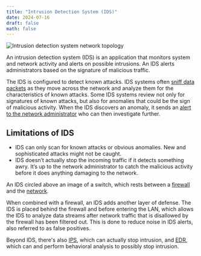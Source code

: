 ```yaml
---
title: "Intrusion Detection System (IDS)"
date: 2024-07-16
draft: false
math: false
---
```


![Intrusion detection system network topology](/image/ids.png)

An intrusion detection system (IDS) is an application that monitors
system and network activity and alerts on possible intrusions. An IDS
alerts administrators based on the signature of malicious traffic.

The IDS is configured to detect known attacks. IDS systems often
[sniff data packets](/network-protocol-analyzer)
as they move across the network and analyze them for the
characteristics of known attacks. Some IDS systems review not only for
signatures of known attacks, but also for anomalies that could be the
sign of malicious activity. When the IDS discovers an anomaly, it sends
an [alert to the network administrator](/network-security) who can then investigate further.

## Limitations of IDS

- IDS can only scan for known attacks or obvious anomalies. New and
  sophisticated attacks might not be caught.
- IDS doesn’t actually stop the incoming traffic if it detects something
  awry. It’s up to the network administrator to catch the malicious
  activity before it does anything damaging to the network.

An IDS circled above an image of a switch, which rests between a
[firewall](/firewall) and the [network](/network).

When combined with a firewall, an IDS adds another layer of defense. The
IDS is placed behind the firewall and before entering the LAN, which
allows the IDS to analyze data streams after network traffic that is
disallowed by the firewall has been filtered out. This is done to reduce
noise in IDS alerts, also referred to as false positives.

Beyond IDS, there's also [IPS](/intrusion-prevention-system), which can
actually stop intrusion, and [EDR](/endpoint-detection-response), which
can and perform behavioral analysis to possibly stop intrusion.
